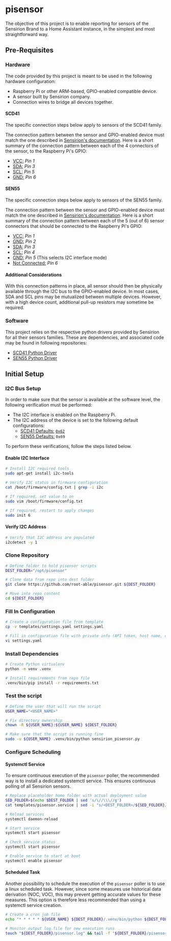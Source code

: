 # pisensor

The objective of this project is to enable reporting for sensors of the Sensirion Brand to a Home Assistant instance, in the simplest and most straightforward way.

## Pre-Requisites

### Hardware

The code provided by this project is meant to be used in the following hardware configuration:

- Raspberry Pi or other ARM-based, GPIO-enabled compatible device.
- A sensor built by Sensirion company.
- Connection wires to bridge all devices together.

#### SCD41

The specific connection steps below apply to sensors of the SCD41 family.

The connection pattern between the sensor and GPIO-enabled device must match the one described in [Sensirion's documentation](https://github.com/Sensirion/python-i2c-scd4x?tab=readme-ov-file#connect-the-sensor).
Here is a short summary of the connection pattern between each of the 4 connectors of the sensor, to the Raspberry Pi's GPIO:

- <u>VCC:</u> *Pin 1*
- <u>SDA:</u> *Pin 3*
- <u>SCL:</u> *Pin 5*
- <u>GND:</u> *Pin 6*

#### SEN55

The specific connection steps below apply to sensors of the SEN55 family.

The connection pattern between the sensor and GPIO-enabled device must match the one described in [Sensirion's documentation](https://github.com/Sensirion/embedded-i2c-sen5x?tab=readme-ov-file#connecting-the-sensor).
Here is a short summary of the connection pattern between each of the 5 (out of 6) sensor connectors that should be connected to the Raspberry Pi's GPIO:

- <u>VCC:</u> *Pin 1*
- <u>GND:</u> *Pin 2*
- <u>SDA:</u> *Pin 3*
- <u>SCL:</u> *Pin 4*
- <u>GND:</u> *Pin 5* (This selects I2C interface mode)
- <u>Not Connected:</u> *Pin 6*


#### Additional Considerations

With this connection patterns in place, all sensor should then be physically available through the I2C bus to the GPIO-enabled device.
In most cases, SDA and SCL pins may be mutualized between multiple devices. However, with a high device count, additional pull-up resistors may sometime be required.


### Software

This project relies on the respective python drivers provided by Sensirion for all their sensors families.
These are dependencies, and associated code may be found in following repositories:

- [SCD41 Python Driver](https://github.com/Sensirion/python-i2c-scd4x)
- [SEN55 Python Driver](https://github.com/Sensirion/python-i2c-sen5x)

## Initial Setup

### I2C Bus Setup

In order to make sure that the sensor is available at the software level, the following verification must be performed:

- The I2C interface is enabled on the Raspberry Pi.
- The I2C address of the device is set to the following default configurations:
  - <u>SCD41 Defaults:</u> [`0x62`](https://github.com/Sensirion/python-i2c-scd4x?tab=readme-ov-file#supported-sensor-types)
  - <u>SEN55 Defaults:</u> `0x69`
  
To perform these verifications, follow the steps listed below.

#### Enable I2C Interface

```bash
# Install I2C required tools
sudo apt-get install i2c-tools

# Verify I2C status in firmware configuration
cat /boot/firmware/config.txt | grep -i i2c

# If required, set value to on
sudo vim /boot/firmware/config.txt

# If required, restart to apply changes
sudo init 6
```
#### Verify I2C Address

```bash
# Verify that I2C address are populated
i2cdetect -y 1
```

### Clone Repository

```bash
# Define folder to hold pisensor scripts
DEST_FOLDER="/opt/pisensor"

# Clone data from repo into dest folder
git clone https://github.com/root-able/pisensor.git ${DEST_FOLDER}

# Move into repo content
cd ${DEST_FOLDER}
```

### Fill In Configuration
```bash
# Create a configuration file from template
cp -v templates/settings.yaml settings.yaml

# Fill in configuration file with private info (API token, host name, device address, ...)
vi settings.yaml
```

### Install Dependencies
```bash
# Create Python virtualenv
python -m venv .venv

# Install requirements from repo file
.venv/bin/pip install -r requirements.txt
```

### Test the script
```bash
# Define the user that will run the script
USER_NAME="<USER_NAME>"

# Fix directory ownership
chown -R ${USER_NAME}:${USER_NAME} ${DEST_FOLDER}

# Make sure that the script is running fine
sudo -u ${USER_NAME} .venv/bin/python sensirion_pisensor.py
```

### Configure Scheduling

#### Systemctl Service

To ensure continuous execution of the `pisensor` poller, the recommended way is to install a dedicated systemctl service. This ensures continuous polling of all Sensirion sensors.

```bash
# Replace placeholder home folder with actual deployment value
SED_FOLDER=$(echo $DEST_FOLDER | sed 's/\//\\\//g')
cat templates/pisensor.service | sed -i "s/<DEST_FOLDER>/${SED_FOLDER}/g" > /etc/systemd/system/pisensor.service

# Reload services
systemctl daemon-reload 

# Start service
systemctl start pisensor 

# Check service status
systemctl start pisensor 

# Enable service to start at boot
systemctl enable pisensor 
```

#### Scheduled Task

Another possibility to schedule the execution of the `pisensor` poller is to use a linux scheduled task. However, since some measures use historical data derivation (NOC, VOC), this may prevent getting accurate values for these measures. This option is therefore less recommended than using a systemctl service creation.

```bash
# Create a cron job file
echo "* * * * * ${USER_NAME} ${DEST_FOLDER}/.venv/bin/python ${DEST_FOLDER}/pisensor.py >> ${DEST_FOLDER}/pisensor.log 2&>1" > /etc/cron.d/pisensor

# Monitor output log file for new execution runs
touch "${DEST_FOLDER}/pisensor.log" && tail -f "${DEST_FOLDER}/pisensor.log"
```